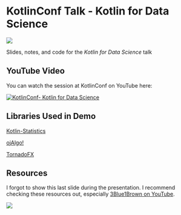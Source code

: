 # KotlinConf Talk - Kotlin for Data Science

![](https://camo.githubusercontent.com/705d7144bcce5b0fcb68ea1bd563837bdf3398da/687474703a2f2f692e696d6775722e636f6d2f763346716945412e706e67)

Slides, notes, and code for the _Kotlin for Data Science_ talk

## YouTube Video

You can watch the session at KotlinConf on YouTube here:

[![KotlinConf- Kotlin for Data Science](https://i.ytimg.com/vi/J8GYPG6pt5w/hqdefault.jpg)](https://www.youtube.com/watch?v=J8GYPG6pt5w)


## Libraries Used in Demo

[Kotlin-Statistics](https://github.com/thomasnield/kotlin-statistics)

[ojAlgo!](https://github.com/optimatika/ojAlgo/wiki/The-Diet-Problem)

[TornadoFX](https://edvin.gitbooks.io/tornadofx-guide/content/)


## Resources

I forgot to show this last slide during the presentation. I recommend checking these resources out, especially [3Blue1Brown on YouTube](https://www.youtube.com/watch?v=kjBOesZCoqc&index=1&list=PLZHQObOWTQDPD3MizzM2xVFitgF8hE_ab). 

![](https://i.imgur.com/fkyuyvU.png)
